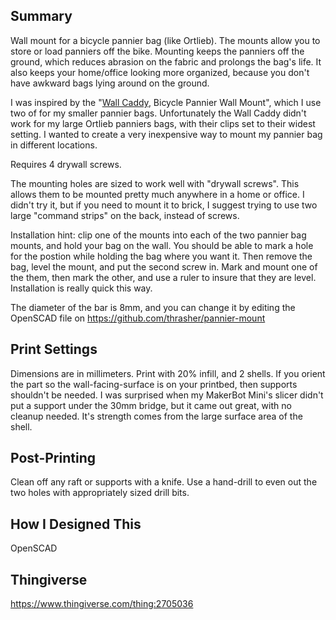 ## Summary

Wall mount for a bicycle pannier bag (like Ortlieb).  The mounts allow you to store or load panniers off the bike.  Mounting keeps the panniers off the ground, which reduces abrasion on the fabric and prolongs the bag's life.  It also keeps your home/office looking more organized, because you don't have awkward bags lying around on the ground.

I was inspired by the "[Wall Caddy](https://www.etsy.com/listing/497165217/wall-caddy-bicycle-pannier-wall-mount), Bicycle Pannier Wall Mount", which I use two of for my smaller pannier bags.  Unfortunately the Wall Caddy didn't work for my large Ortlieb panniers bags, with their clips set to their widest setting.  I wanted to create a very inexpensive way to mount my pannier bag in different locations.

Requires 4 drywall screws.

The mounting holes are sized to work well with "drywall screws".  This allows them to be mounted pretty much anywhere in a home or office.  I didn't try it, but if you need to mount it to brick, I suggest trying to use two large "command strips" on the back, instead of screws.

Installation hint: clip one of the mounts into each of the two pannier bag mounts, and hold your bag on the wall.  You should be able to mark a hole for the postion while holding the bag where you want it.  Then remove the bag, level the mount, and put the second screw in.  Mark and mount one of the them, then mark the other, and use a ruler to insure that they are level.  Installation is really quick this way.

The diameter of the bar is 8mm, and you can change it by editing the OpenSCAD file on https://github.com/thrasher/pannier-mount

## Print Settings

Dimensions are in millimeters.
Print with 20% infill, and 2 shells.
If you orient the part so the wall-facing-surface is on your printbed, then supports shouldn't be needed.  I was surprised when my MakerBot Mini's slicer didn't put a support under the 30mm bridge, but it came out great, with no cleanup needed.  It's strength comes from the large surface area of the shell.

## Post-Printing

Clean off any raft or supports with a knife.
Use a hand-drill to even out the two holes with appropriately sized drill bits.

## How I Designed This

OpenSCAD

## Thingiverse

https://www.thingiverse.com/thing:2705036

